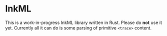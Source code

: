 # InkML

This is a work-in-progress InkML library written in Rust. Please do **not** use it yet. Currently all it can do is some parsing of
primitive `<trace>` content.
